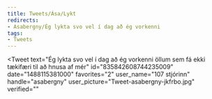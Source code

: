 ```yaml
---
title: Tweets/Ása/Lykt
redirects:
- Asabergny/Ég lykta svo vel í dag að ég vorkenni
tags:
- Tweets
---
```


<Tweet
text="Ég lykta svo vel í dag að ég vorkenni öllum sem fá ekki tækifæri til að hnusa af mér"
id="835842608744235009"
date="1488115381000"
favorites="2"
user_name="107 stjórinn"
handle="asabergny"
user_picture="Tweet-asabergny-jkfrbo.jpg"
verified=""
></Tweet>

